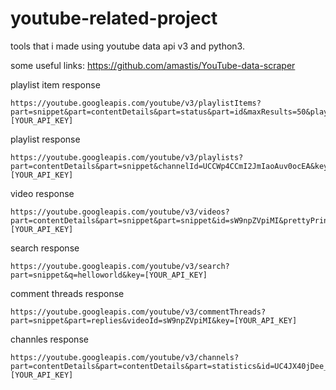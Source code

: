 # youtube-related-project
tools that i made using youtube data api v3 and python3.

some useful links:
https://github.com/amastis/YouTube-data-scraper

playlist item response
```
https://youtube.googleapis.com/youtube/v3/playlistItems?part=snippet&part=contentDetails&part=status&part=id&maxResults=50&playlistId=PLdPBL8cOjdzWQOdmxe6jhA5bhiKtxW0Oj&key=[YOUR_API_KEY]
```

playlist response
```
https://youtube.googleapis.com/youtube/v3/playlists?part=contentDetails&part=snippet&channelId=UCCWp4CCmI2JmIaoAuv0ocEA&key=[YOUR_API_KEY]
```

video response
```
https://youtube.googleapis.com/youtube/v3/videos?part=contentDetails&part=snippet&part=snippet&id=sW9npZVpiMI&prettyPrint=true&key=[YOUR_API_KEY]
```
search response
```
https://youtube.googleapis.com/youtube/v3/search?part=snippet&q=helloworld&key=[YOUR_API_KEY]
```
comment threads response
```
https://youtube.googleapis.com/youtube/v3/commentThreads?part=snippet&part=replies&videoId=sW9npZVpiMI&key=[YOUR_API_KEY]
```
channles response
```
https://youtube.googleapis.com/youtube/v3/channels?part=contentDetails&part=contentDetails&part=statistics&id=UC4JX40jDee_tINbkjycV4Sg&key=[YOUR_API_KEY]
```

